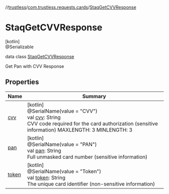 //[trustless](../../../index.md)/[com.trustless.requests.cards](../index.md)/[StaqGetCVVResponse](index.md)

# StaqGetCVVResponse

[kotlin]\
@Serializable

data class [StaqGetCVVResponse](index.md)

Get Pan with CVV Response

## Properties

| Name | Summary |
|---|---|
| [cvv](cvv.md) | [kotlin]<br>@SerialName(value = &quot;CVV&quot;)<br>val [cvv](cvv.md): String<br>CVV code required for the card authorization (sensitive information) MAXLENGTH: 3 MINLENGTH: 3 |
| [pan](pan.md) | [kotlin]<br>@SerialName(value = &quot;PAN&quot;)<br>val [pan](pan.md): String<br>Full unmasked card number (sensitive information) |
| [token](token.md) | [kotlin]<br>@SerialName(value = &quot;Token&quot;)<br>val [token](token.md): String<br>The unique card identifier (non-sensitive information) |
